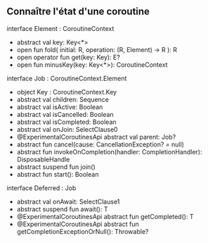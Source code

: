 ## Connaître l'état d'une coroutine

interface Element : CoroutineContext
- abstract val key: Key<*>
- open fun <R> fold(
  initial: R,
  operation: (R, Element) -> R
  ): R
- open operator fun <E : Element> get(key: Key<E>): E?
- open fun minusKey(key: Key<*>): CoroutineContext
 
interface Job : CoroutineContext.Element
- object Key : CoroutineContext.Key<Job>
- abstract val children: Sequence<Job>
- abstract val isActive: Boolean
- abstract val isCancelled: Boolean
- abstract val isCompleted: Boolean
- abstract val onJoin: SelectClause0
- @ExperimentalCoroutinesApi abstract val parent: Job?
- abstract fun cancel(cause: CancellationException? = null)
- abstract fun invokeOnCompletion(handler: CompletionHandler): DisposableHandle
- abstract suspend fun join()
- abstract fun start(): Boolean

interface Deferred<out T> : Job
- abstract val onAwait: SelectClause1<T>
- abstract suspend fun await(): T
- @ExperimentalCoroutinesApi abstract fun getCompleted(): T
- @ExperimentalCoroutinesApi abstract fun getCompletionExceptionOrNull(): Throwable?